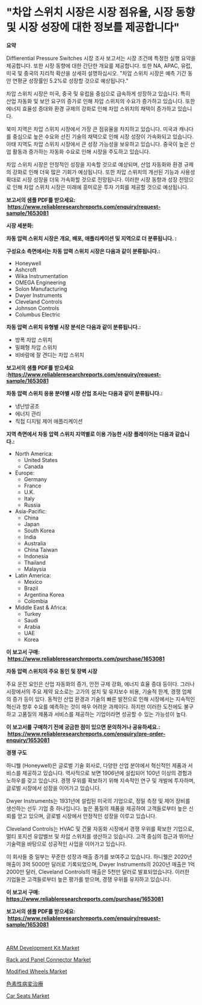 <p><h1>"차압 스위치 시장은 시장 점유율, 시장 동향 및 시장 성장에 대한 정보를 제공합니다"</h1></p><p><strong>요약</strong></p>
<p><p>Diffierential Pressure Switches 시장 조사 보고서는 시장 조건에 특정한 실행 요약을 제공합니다. 또한 시장 동향에 대한 간단한 개요를 제공합니다. 또한 NA, APAC, 유럽, 미국 및 중국의 지리적 확산을 상세히 설명하십시오. "차압 스위치 시장은 예측 기간 동안 연평균 성장률인 5.2%로 성장할 것으로 예상됩니다."</p><p>차압 스위치 시장은 미국, 중국 및 유럽을 중심으로 급속하게 성장하고 있습니다. 특히 산업 자동화 및 보안 요구의 증가로 인해 차압 스위치의 수요가 증가하고 있습니다. 또한 에너지 효율성 증대와 환경 규제의 강화로 인해 차압 스위치의 채택이 증가하고 있습니다.</p><p>북미 지역은 차압 스위치 시장에서 가장 큰 점유율을 차지하고 있습니다. 미국과 캐나다를 중심으로 높은 수요와 선진 기술의 채택으로 인해 시장 성장이 가속화되고 있습니다. 아태 지역도 차압 스위치 시장에서 큰 성장 가능성을 보유하고 있습니다. 중국이 높은 산업 활동과 증가하는 자동화 수요로 인해 시장을 주도하고 있습니다.</p><p>차압 스위치 시장은 안정적인 성장을 지속할 것으로 예상되며, 산업 자동화와 환경 규제의 강화로 인해 더욱 많은 기회가 예상됩니다. 또한 차압 스위치의 개선된 기능과 사용성 확대로 시장 성장을 더욱 가속화할 것으로 전망됩니다. 이러한 시장 동향과 성장 전망으로 인해 차압 스위치 시장은 미래에 흥미로운 투자 기회를 제공할 것으로 예상됩니다.</p></p>
<p><strong>보고서의 샘플 PDF를 받으세요: &nbsp;<a href="https://www.reliableresearchreports.com/enquiry/request-sample/1653081">https://www.reliableresearchreports.com/enquiry/request-sample/1653081</a></strong></p>
<p><strong>시장 세분화:</strong></p>
<p><strong> 차동 압력 스위치 시장은 개요, 배포, 애플리케이션 및 지역으로 더 분류됩니다. :</strong></p>
<p><strong>구성요소 측면에서는 차동 압력 스위치 시장은 다음과 같이 분류됩니다.:</strong></p>
<p><ul><li>Honeywell</li><li>Ashcroft</li><li>Wika Instrumentation</li><li>OMEGA Engineering</li><li>Solon Manufacturing</li><li>Dwyer Instruments</li><li>Cleveland Controls</li><li>Johnson Controls</li><li>Columbus Electric</li></ul></p>
<p><strong> 차동 압력 스위치 유형별 시장 분석은 다음과 같이 분류됩니다.:</strong></p>
<p><ul><li>방폭 차압 스위치</li><li>밀폐형 차압 스위치</li><li>비바람에 잘 견디는 차압 스위치</li></ul></p>
<p><strong>보고서의 샘플 PDF를 받으세요 :<a href="https://www.reliableresearchreports.com/enquiry/request-sample/1653081">https://www.reliableresearchreports.com/enquiry/request-sample/1653081</a></strong></p>
<p><strong> 차동 압력 스위치 응용 분야별 시장 산업 조사는 다음과 같이 분류됩니다.:</strong></p>
<p><ul><li>냉난방공조</li><li>에너지 관리</li><li>직접 디지털 제어 애플리케이션</li></ul></p>
<p><strong>지역 측면에서 차동 압력 스위치 지역별로 이용 가능한 시장 플레이어는 다음과 같습니다.:</strong></p>
<p><ul>
    <li>
        North America:
        <ul>
            <li>United States</li>
            <li>Canada</li>
        </ul>
    </li>
    <li>
        Europe:
        <ul>
            <li>Germany</li>
            <li>France</li>
            <li>U.K.</li>
            <li>Italy</li>
            <li>Russia</li>
        </ul>
    </li>
    <li>
        Asia-Pacific:
        <ul>
            <li>China</li>
            <li>Japan</li>
            <li>South Korea</li>
            <li>India</li>
            <li>Australia</li>
            <li>China Taiwan</li>
            <li>Indonesia</li>
            <li>Thailand</li>
            <li>Malaysia</li>
        </ul>
    </li>
    <li>
        Latin America:
        <ul>
            <li>Mexico</li>
            <li>Brazil</li>
            <li>Argentina Korea</li>
            <li>Colombia</li>
        </ul>
    </li>
    <li>
        Middle East & Africa:
        <ul>
            <li>Turkey</li>
            <li>Saudi</li>
            <li>Arabia</li>
            <li>UAE</li>
            <li>Korea</li>
        </ul>
    </li>
    </ul></p>
<p><strong>이 보고서 구매: &nbsp;<a href="https://www.reliableresearchreports.com/purchase/1653081">https://www.reliableresearchreports.com/purchase/1653081</a></strong></p>
<p><strong>차동 압력 스위치의 주요 동인 및 장벽 시장</strong></p>
<p><p>주요 운전 요인은 산업 자동화의 증가, 안전 규제 강화, 에너지 효율 증대 등이다. 그러나 시장에서의 주요 제약 요소로는 고가의 설치 및 유지보수 비용, 기술적 한계, 경쟁 업체의 증가 등이 있다. 동적인 산업 환경과 기술의 빠른 발전으로 인해 시장에서는 지속적인 혁신과 향후 수요를 예측하는 것이 매우 어려운 과제이다. 하지만 이러한 도전에도 불구하고 고품질의 제품과 서비스를 제공하는 기업이라면 성공할 수 있는 가능성이 높다.</p></p>
<p><strong>이 보고서를 구매하기 전에 궁금한 점이 있으면 문의하거나 공유하세요.: &nbsp;<a href="https://www.reliableresearchreports.com/enquiry/pre-order-enquiry/1653081">https://www.reliableresearchreports.com/enquiry/pre-order-enquiry/1653081</a></strong></p>
<p><strong>경쟁 구도</strong></p>
<p><p>하니웰 (Honeywell)은 글로벌 기술 회사로, 다양한 산업 분야에서 혁신적인 제품과 서비스를 제공하고 있습니다. 역사적으로 보면 1906년에 설립되어 100년 이상의 경험과 노하우를 갖고 있습니다. 경쟁 우위를 확보하기 위해 지속적인 연구 및 개발에 투자하며, 글로벌 시장에서 성장을 이어가고 있습니다. </p><p>Dwyer Instruments는 1931년에 설립된 미국의 기업으로, 정밀 측정 및 제어 장비를 생산하는 선두 기업 중 하나입니다. 높은 품질의 제품을 제공하여 고객들로부터 높은 신뢰를 얻고 있으며, 글로벌 시장에서 안정적인 성장을 이루고 있습니다. </p><p>Cleveland Controls는 HVAC 및 건물 자동화 시장에서 경쟁 우위를 확보한 기업으로, 멀티 포지션 유압밸브 및 차압 스위치를 생산하고 있습니다. 고객 중심의 접근과 뛰어난 기술력을 바탕으로 성공적인 사업을 이어가고 있습니다. </p><p>이 회사들 중 일부는 꾸준한 성장과 매출 증가를 보여주고 있습니다. 하니웰은 2020년 매출이 3억 5000만 달러로 기록되었으며, Dwyer Instruments의 2020년 매출은 1억 2000만 달러, Cleveland Controls의 매출은 5천만 달러로 발표되었습니다. 이러한 기업들은 고객들로부터 높은 평가를 받으며, 경쟁 우위를 유지하고 있습니다.</p></p>
<p><strong>이 보고서 구매: &nbsp; <a href="https://www.reliableresearchreports.com/purchase/1653081">https://www.reliableresearchreports.com/purchase/1653081</a></strong></p>
<p><strong>보고서의 샘플 PDF를 받으세요: &nbsp;<a href="https://www.reliableresearchreports.com/enquiry/request-sample/1653081">https://www.reliableresearchreports.com/enquiry/request-sample/1653081</a></strong><strong></strong></p>
<p>&nbsp;</p>
<p><p><a href="https://github.com/johnbach50/Market-Research-Report-List-2/blob/main/arm-development-kit-market.md">ARM Development Kit Market</a></p><p><a href="https://github.com/lylyparadise/Market-Research-Report-List-2/blob/main/rack-and-panel-connector-market.md">Rack and Panel Connector Market</a></p><p><a href="https://issuu.com/reportprime-2/docs/modified-wheels-market-size-2030.pptx">Modified Wheels Market</a></p><p><a href="https://github.com/joaejkdzgyljvo6/Market-Research-Report-List-1/blob/main/247227711532.md">色素性病変治療</a></p><p><a href="https://issuu.com/reportprime-2/docs/car-seats-market-size-2030.pptx">Car Seats Market</a></p></p>
